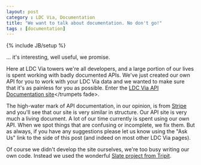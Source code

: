 ```yaml
---
layout: post
category : LDC Via, Documentation
title: "We want to talk about documentation. No don't go!"
tags : [documentation]
---
```

{% include JB/setup %}

... it's interesting, well useful, we promise.

Here at LDC Via towers we're all developers, and a large portion of our lives is spent working with badly documented APIs. We've just created our own API for you to work with your LDC Via data and we wanted to make sure that it's as painless for you as possible. Enter the <trumpets sound>[LDC Via API Documentation site](http://api.ldcvia.com)</trumpets fade>.

The high-water mark of API documentation, in our opinion, is from [Stripe](https://stripe.com/docs/api) and you'll see that our site is very similar in structure. Our API site is very much a living document. A lot of our time currently is spent using our own API. When we spot things that are confusing or incomplete, we fix them. But as always, if you have any suggestions please let us know using the "Ask Us" link to the side of this post (and indeed on most other LDC Via pages).

Of course we didn't develop the site ourselves, we're too busy writing our own code. Instead we used the wonderful [Slate project from Tripit](https://github.com/tripit/slate).

